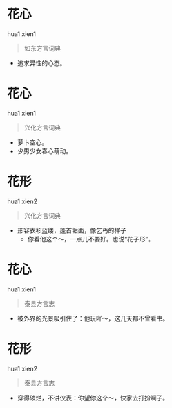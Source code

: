 # 花心
hua1 xien1
> 如东方言词典
- 追求异性的心态。

# 花心
hua1 xien1
> 兴化方言词典
- 萝卜空心。
- 少男少女春心萌动。

# 花形
hua1 xien2
> 兴化方言词典
- 形容衣衫蓝缕，蓬首垢面，像乞丐的样子
  - 你看他这个～，一点儿不要好。也说“花子形”。

# 花心
hua1 xien1
> 泰县方言志
- 被外界的光景吸引住了：他玩吖～，这几天都不曾看书。

# 花形
hua1 xien2
> 泰县方言志
- 穿得破烂，不讲仪表：你望你这个～，快家去打扮啊子。
